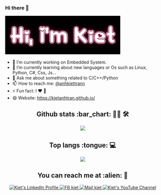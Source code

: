 ### Hi there 👋

![alt text](./iamkiet.gif)

- 🔭 I’m currently working on Embedded System.
- 🌱 I’m currently learning about new languages or Os such as Linux, Python, C#, Css, Js...
- 💬 Ask me about something related to C/C++/Python
- 📫 How to reach me: [@anhkiettrann](https://www.facebook.com/anhkiettrann)
- ⚡ Fun fact: I :heart: :dog:
- 😄 Website: https://kietanhtran.github.io/

<h2 align="center">Github stats :bar_chart: 👨‍💻 🛠</h2>
<p align="center"><img src="https://github-readme-stats.vercel.app/api?username=kietanhtran&show_icons=true&theme=dracula"></p>
<h2 align="center">Top langs :tongue: 💻</h2>
<p align="center"><img src="https://github-readme-stats.vercel.app/api/top-langs/?username=kietanhtran&langs_count=10&theme=tokyonight&layout=compact"></p>
<h2 align="center">You can reach me at :alien: 👨‍</h2>
<p align="center">

  <a href="https://www.linkedin.com/in/kiettrananh/">
    <img src="https://www.vectorlogo.zone/logos/linkedin/linkedin-icon.svg" alt="Kiet's LinkedIn Profile" height="30" width="30">
  </a>

  <a href="https://www.facebook.com/anhkiettrann">
    <img src="https://www.vectorlogo.zone/logos/facebook/facebook-icon.svg" alt="FB kiet" height="30" width="30">
  </a>
  
  <a href="https://www.facebook.com/anhkiettrann">
    <img src="https://www.vectorlogo.zone/logos/gmail/gmail-icon.svg" alt="Mail kiet" height="30" width="30">
  </a>
  
  <a href="https://www.youtube.com/channel/UCOnAlZYfVn6uAaJbt0pxhfA/featured?view_as=subscriber">
    <img src="https://www.vectorlogo.zone/logos/youtube/youtube-icon.svg" alt="Kiet's YouTube Channel" height="30" width="30">
  </a>
 </p>

